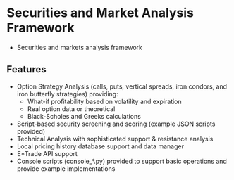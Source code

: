 # Securities and Market Analysis Framework

* Securities and markets analysis framework
## Features
* Option Strategy Analysis (calls, puts, vertical spreads, iron condors, and iron butterfly strategies) providing:
    - What-if profitability based on volatility and expiration
    - Real option data or theoretical
    - Black-Scholes and Greeks calculations
* Script-based security screening and scoring (example JSON scripts provided)
* Technical Analysis with sophisticated support & resistance analysis
* Local pricing history database support and data manager
* E*Trade API support
* Console scripts (console_*.py) provided to support basic operations and provide example implementations
